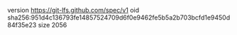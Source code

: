 version https://git-lfs.github.com/spec/v1
oid sha256:951d4c136793fe14857524709d6f0e9462fe5b5a2b703bcfd1e9450d84f35e23
size 2056
